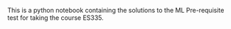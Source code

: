 This is a python notebook containing the solutions to the ML Pre-requisite test for taking the course ES335.
